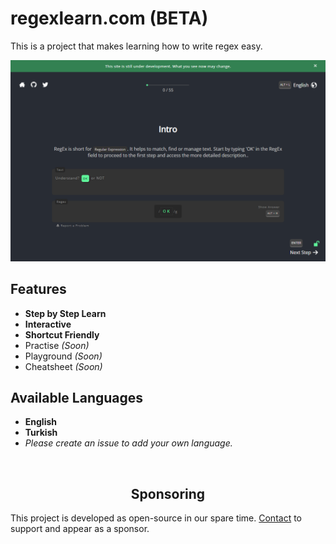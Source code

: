 # regexlearn.com (BETA)

This is a project that makes learning how to write regex easy.

![Preview](./preview.png)

## Features
- **Step by Step Learn**
- **Interactive**
- **Shortcut Friendly**
- Practise *(Soon)*
- Playground *(Soon)*
- Cheatsheet *(Soon)*

## Available Languages
- **English**
- **Turkish**
- *Please create an issue to add your own language.*

<br>

<h2 align="center">Sponsoring</h2>

This project is developed as open-source in our spare time. [Contact](mailto:aykutkrds@gmail.com) to support and appear as a sponsor.